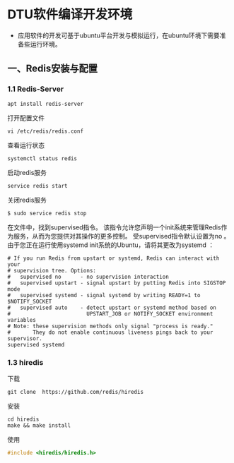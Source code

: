 # DTU软件编译开发环境

- 应用软件的开发可基于ubuntu平台开发与模拟运行，在ubuntu环境下需要准备些运行环境。

## 一、Redis安装与配置

### 1.1 Redis-Server

```shell
apt install redis-server
```

打开配置文件

```shell
vi /etc/redis/redis.conf
```

查看运行状态

```shell
systemctl status redis
```

启动redis服务

```shell
service redis start
```

关闭redis服务

```shell
$ sudo service redis stop
```

在文件中，找到supervised指令。 该指令允许您声明一个init系统来管理Redis作为服务，从而为您提供对其操作的更多控制。 受supervised指令默认设置为no 。 由于您正在运行使用systemd init系统的Ubuntu，请将其更改为systemd ：

```
# If you run Redis from upstart or systemd, Redis can interact with your
# supervision tree. Options:
#   supervised no      - no supervision interaction
#   supervised upstart - signal upstart by putting Redis into SIGSTOP mode
#   supervised systemd - signal systemd by writing READY=1 to $NOTIFY_SOCKET
#   supervised auto    - detect upstart or systemd method based on
#                        UPSTART_JOB or NOTIFY_SOCKET environment variables
# Note: these supervision methods only signal "process is ready."
#       They do not enable continuous liveness pings back to your supervisor.
supervised systemd
```

### 1.3 hiredis

下载

```shell
git clone  https://github.com/redis/hiredis
```

安装

```shell
cd hiredis
make && make install
```

使用

```c
#include <hiredis/hiredis.h>
```


